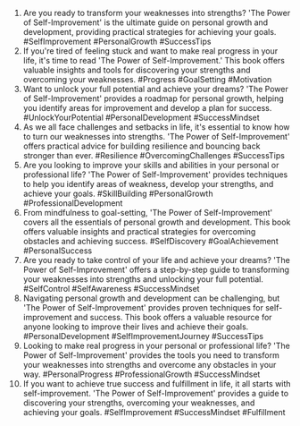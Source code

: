 1. Are you ready to transform your weaknesses into strengths? 'The Power of Self-Improvement' is the ultimate guide on personal growth and development, providing practical strategies for achieving your goals. #SelfImprovement #PersonalGrowth #SuccessTips
2. If you're tired of feeling stuck and want to make real progress in your life, it's time to read 'The Power of Self-Improvement.' This book offers valuable insights and tools for discovering your strengths and overcoming your weaknesses. #Progress #GoalSetting #Motivation
3. Want to unlock your full potential and achieve your dreams? 'The Power of Self-Improvement' provides a roadmap for personal growth, helping you identify areas for improvement and develop a plan for success. #UnlockYourPotential #PersonalDevelopment #SuccessMindset
4. As we all face challenges and setbacks in life, it's essential to know how to turn our weaknesses into strengths. 'The Power of Self-Improvement' offers practical advice for building resilience and bouncing back stronger than ever. #Resilience #OvercomingChallenges #SuccessTips
5. Are you looking to improve your skills and abilities in your personal or professional life? 'The Power of Self-Improvement' provides techniques to help you identify areas of weakness, develop your strengths, and achieve your goals. #SkillBuilding #PersonalGrowth #ProfessionalDevelopment
6. From mindfulness to goal-setting, 'The Power of Self-Improvement' covers all the essentials of personal growth and development. This book offers valuable insights and practical strategies for overcoming obstacles and achieving success. #SelfDiscovery #GoalAchievement #PersonalSuccess
7. Are you ready to take control of your life and achieve your dreams? 'The Power of Self-Improvement' offers a step-by-step guide to transforming your weaknesses into strengths and unlocking your full potential. #SelfControl #SelfAwareness #SuccessMindset
8. Navigating personal growth and development can be challenging, but 'The Power of Self-Improvement' provides proven techniques for self-improvement and success. This book offers a valuable resource for anyone looking to improve their lives and achieve their goals. #PersonalDevelopment #SelfImprovementJourney #SuccessTips
9. Looking to make real progress in your personal or professional life? 'The Power of Self-Improvement' provides the tools you need to transform your weaknesses into strengths and overcome any obstacles in your way. #PersonalProgress #ProfessionalGrowth #SuccessMindset
10. If you want to achieve true success and fulfillment in life, it all starts with self-improvement. 'The Power of Self-Improvement' provides a guide to discovering your strengths, overcoming your weaknesses, and achieving your goals. #SelfImprovement #SuccessMindset #Fulfillment
